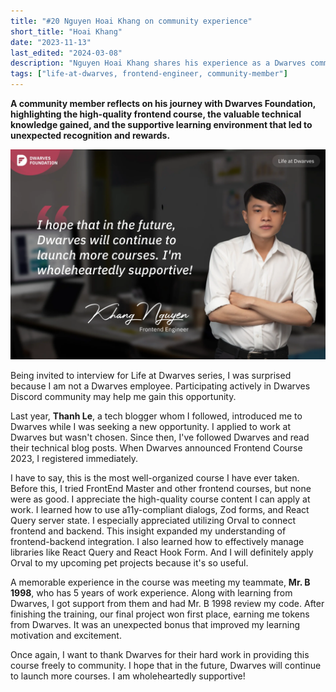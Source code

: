 ```yaml
---
title: "#20 Nguyen Hoai Khang on community experience"
short_title: "Hoai Khang"
date: "2023-11-13"
last_edited: "2024-03-08"
description: "Nguyen Hoai Khang shares his experience as a Dwarves community member, participating in their well-organized Frontend Course and appreciating the knowledge shared by the company"
tags: ["life-at-dwarves, frontend-engineer, community-member"]
---
```


**A community member reflects on his journey with Dwarves Foundation, highlighting the high-quality frontend course, the valuable technical knowledge gained, and the supportive learning environment that led to unexpected recognition and rewards.**

![Nguyen Hoai Khang - FE Engineer](assets/notion-image-1744012273071-5kiur.webp)

Being invited to interview for Life at Dwarves series, I was surprised because I am not a Dwarves employee. Participating actively in Dwarves Discord community may help me gain this opportunity.

Last year, **Thanh Le**, a tech blogger whom I followed, introduced me to Dwarves while I was seeking a new opportunity. I applied to work at Dwarves but wasn't chosen. Since then, I've followed Dwarves and read their technical blog posts. When Dwarves announced Frontend Course 2023, I registered immediately.

I have to say, this is the most well-organized course I have ever taken. Before this, I tried FrontEnd Master and other frontend courses, but none were as good. I appreciate the high-quality course content I can apply at work. I learned how to use a11y-compliant dialogs, Zod forms, and React Query server state. I especially appreciated utilizing Orval to connect frontend and backend. This insight expanded my understanding of frontend-backend integration. I also learned how to effectively manage libraries like React Query and React Hook Form. And I will definitely apply Orval to my upcoming pet projects because it's so useful.

A memorable experience in the course was meeting my teammate, **Mr. B 1998**, who has 5 years of work experience. Along with learning from Dwarves, I got support from them and had Mr. B 1998 review my code. After finishing the training, our final project won first place, earning me tokens from Dwarves. It was an unexpected bonus that improved my learning motivation and excitement.

Once again, I want to thank Dwarves for their hard work in providing this course freely to community. I hope that in the future, Dwarves will continue to launch more courses. I am wholeheartedly supportive!
